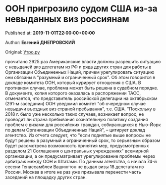 
# ООН пригрозило судом США из-за невыданных виз россиянам

Published at: **2019-11-01T22:00:00+00:00**

Author: **Евгений ДНЕПРОВСКИЙ**

Original: [Утро.ру](https://utro.ru/politics/2019/11/01/1423104.shtml)

прочитано 2925 раз
Американские власти должны разрешить ситуацию с невыдачей виз делегатам из РФ и ряда других стран для работы в Организации Объединенных Наций, причем урегулировать ситуацию они обязаны в "разумный и ограниченный срок". Об этом говорится в докладе комитета ООН, который курирует отношения с США. В противном случае, проблема может быть решена в судебном порядке.
В документе, копия которого оказалась в распоряжении ТАСС, отмечается, что представитель российской делегации на октябрьском (291-м заседании) ООН уведомил комитет "об очередном случае невыдачи въездных виз страной пребывания", т.е. США.
"Поскольку в 2018 г. было уже несколько таких случаев, возникает вопрос, не проводит ли страна пребывания сознательную политику создания проблем с визами для российских граждан, собирающихся в Нью-Йорк по делам Организации Объединенных Наций", – цитирует доклад агентство.
Из отчета следует, что "если поднятые выше вопросы не будут решены в разумный и ограниченный срок, то серьезным образом будет рассмотрена возможность принятия мер, предусмотренных разделом 21 Соглашения о центральных учреждениях" всемирной организации, а он предусматривает урегулирование проблемы через арбитраж между ООН и Штатами.
По данным агентства, с начала 74-й сессии Генассамблеи Вашингтон не выдал визы 18 делегатам из России. Москва в итоге не раз уже призывала перенести часть заседаний на площадку других стран.
